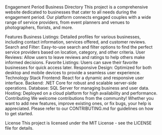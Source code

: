 Engagement Period Business Directory
This project is a comprehensive website dedicated to businesses that cater to all needs during the engagement period. Our platform connects engaged couples with a wide range of service providers, from event planners and venues to photographers, florists, and more.

Features
Business Listings: Detailed profiles for various businesses, including contact information, services offered, and customer reviews.
Search and Filter: Easy-to-use search and filter options to find the perfect service providers based on location, category, and other criteria.
User Reviews: Allow users to leave reviews and ratings to help others make informed decisions.
Favorite Listings: Users can save their favorite businesses for quick access later.
Responsive Design: Optimized for both desktop and mobile devices to provide a seamless user experience.
Technology Stack
Frontend: React for a dynamic and responsive user interface.
Backend: .NET Core for robust and scalable server-side operations.
Database: SQL Server for managing business and user data.
Hosting: Deployed on a cloud platform for high availability and performance.
Contributing
We welcome contributions from the community! Whether you want to add new features, improve existing ones, or fix bugs, your help is appreciated. Please refer to our CONTRIBUTING.md for guidelines on how to get started.

License
This project is licensed under the MIT License - see the LICENSE file for details.
